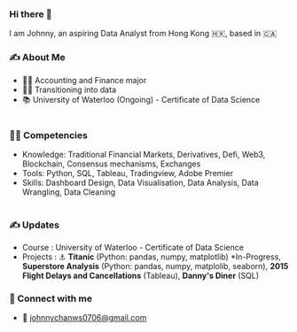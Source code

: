 ### Hi there 👋
I am Johnny, an aspiring Data Analyst from Hong Kong 🇭🇰, based in 🇨🇦

### ✍ About Me 
- 👨‍💻 Accounting and Finance major
- 🏃‍♂️ Transitioning into data 
- 📚 University of Waterloo (Ongoing) - Certificate of Data Science <br> <br>


### 🤹‍♀️ Competencies
- Knowledge: Traditional Financial Markets, Derivatives, Defi, Web3, Blockchain, Consensus mechanisms, Exchanges 
- Tools: Python, SQL, Tableau, Tradingview, Adobe Premier
- Skills: Dashboard Design, Data Visualisation, Data Analysis, Data Wrangling, Data Cleaning <br><br>

### ✍ Updates
- Course : University of Waterloo - Certificate of Data Science 
- Projects : ⚓ <b>Titanic</b> (Python: pandas, numpy, matplotlib) *In-Progress, <b>Superstore Analysis</b> (Python: pandas, numpy, matplolib, seaborn), <b>2015 Flight Delays and Cancellations</b> (Tableau), <b>Danny's Diner</b> (SQL)


### 📱 Connect with me
- 📧 johnnychanws0706@gmail.com

<!--
**johnnychan0706/johnnychan0706** is a ✨ _special_ ✨ repository because its `README.md` (this file) appears on your GitHub profile.

### 💻 Projects 💻
- Click "here" for projects

### ✍ About Me ✍
- 👨‍💻 Accounting and Finance major
- 📚 Ceritificate of Data Science - University of Waterloo (Ongoing)

## Table of Contents
- [How to Create Your Profile?](#how-to-create-your-profile)
- [How to Customize Markdown files?](#how-to-customize-markdown-files)
- [How to Create New Repository?](#how-to-create-new-repository)

